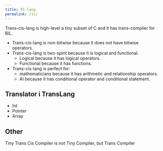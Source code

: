 ```yaml
---
title: TC-lang
permalink: /tc/
---
```



Trans-cis-lang is high-level a tiny subset of C and it has trans-compiler for BIL.

* Trans-cis-lang is non-bitwise because it does not have bitwise operators.
* Trans-cis-lang is two-spirit because it is logical and functional.
  * Logical because it has logical operators.
  * Functional because it has functions.
* Trans-cis-lang is perfect for: 
  * mathematicians because it has arithmetic and relationship operators.
  * AI because it has conditional operator and conditional statement.



## Translator i TransLang

* Int
* Pointer
* Array

## Other

Tiny Trans Cis Compiler is not Tiny Compiler, but Trans Compiler 
